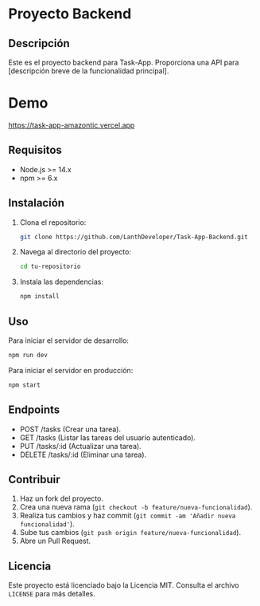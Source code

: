 # Proyecto Backend

## Descripción
Este es el proyecto backend para Task-App. Proporciona una API para [descripción breve de la funcionalidad principal].

# Demo
https://task-app-amazontic.vercel.app

## Requisitos
- Node.js >= 14.x
- npm >= 6.x

## Instalación
1. Clona el repositorio:
    ```bash
    git clone https://github.com/LanthDeveloper/Task-App-Backend.git
    ```
2. Navega al directorio del proyecto:
    ```bash
    cd tu-repositorio
    ```
3. Instala las dependencias:
    ```bash
    npm install
    ```

## Uso
Para iniciar el servidor de desarrollo:
```bash
npm run dev
```

Para iniciar el servidor en producción:
```bash
npm start
```

## Endpoints
- POST /tasks (Crear una tarea).
- GET /tasks (Listar las tareas del usuario autenticado).
- PUT /tasks/:id (Actualizar una tarea).
- DELETE /tasks/:id (Eliminar una tarea).

## Contribuir
1. Haz un fork del proyecto.
2. Crea una nueva rama (`git checkout -b feature/nueva-funcionalidad`).
3. Realiza tus cambios y haz commit (`git commit -am 'Añadir nueva funcionalidad'`).
4. Sube tus cambios (`git push origin feature/nueva-funcionalidad`).
5. Abre un Pull Request.

## Licencia
Este proyecto está licenciado bajo la Licencia MIT. Consulta el archivo `LICENSE` para más detalles.